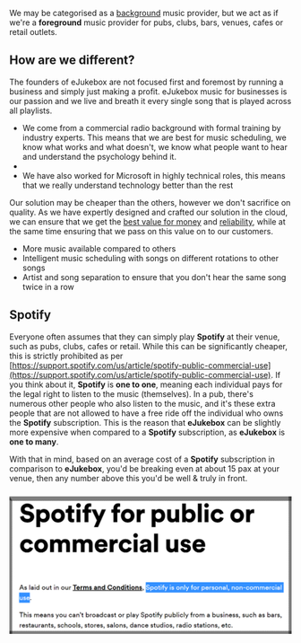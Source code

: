 We may be categorised as a [background](https://backgroundmusicguide.com.au/) music provider, but we act as if we're a **foreground** music provider for pubs, clubs, bars, venues, cafes or retail outlets.

## How are we different?
The founders of eJukebox are not focused first and foremost by running a business and simply just making a profit. eJukebox music for businesses is our passion and we live and breath it every single song that is played across all playlists.

- We come from a commercial radio background with formal training by industry experts. This means that we are best for music scheduling, we know what works and what doesn't, we know what people want to hear and understand the psychology behind it.
- 
- We have also worked for Microsoft in highly technical roles, this means that we really understand technology better than the rest

Our solution may be cheaper than the others, however we don't sacrifice on quality. As we have expertly designed and crafted our solution in the cloud, we can ensure that we get the [best value for money](http://aka.ms/waf/cost) and [reliability](http://aka.ms/waf/reliability), while at the same time ensuring that we pass on this value on to our customers.

- More music available compared to others
- Intelligent music scheduling with songs on different rotations to other songs
- Artist and song separation to ensure that you don't hear the same song twice in a row

## Spotify
Everyone often assumes that they can simply play **Spotify** at their venue, such as pubs, clubs, cafes or retail. While this can be significantly cheaper, this is strictly prohibited as per [https://support.spotify.com/us/article/spotify-public-commercial-use](https://support.spotify.com/us/article/spotify-public-commercial-use). If you think about it, **Spotify** is **one to one**, meaning each individual pays for the legal right to listen to the music (themselves). In a pub, there's numerous other people who also listen to the music, and it's these extra people that are not allowed to have a free ride off the individual who owns the **Spotify** subscription. This is the reason that **eJukebox** can be slightly more expensive when compared to a **Spotify** subscription, as **eJukebox** is **one to many**. 

With that in mind, based on an average cost of a **Spotify** subscription in comparison to **eJukebox**, you'd be breaking even at about 15 pax at your venue, then any number above this you'd be well & truly in front. 

<p align="center">
<img style="vertical-align:middle;margin:10px 0px 5px 0px" width="550" src="blobs/spotify_license.png">
</p>